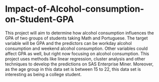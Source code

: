 # Impact-of-Alcohol-consumption-on-Student-GPA
This project will aim to determine how alcohol consumption influences the GPA of two groups of students taking Math and Portuguese. The target variable will be GPA and the predictors can be workday alcohol consumption and weekend alcohol consumption. Other variables could affect GPA as well, but right now focusing on alcohol consumption.  This project uses methods like linear regression, cluster analysis and other techniques to develop the predictions on SAS Enterprise Miner. Moreover, as the age group in this data set is between 15 to 22, this data set is interesting as being a college student.
